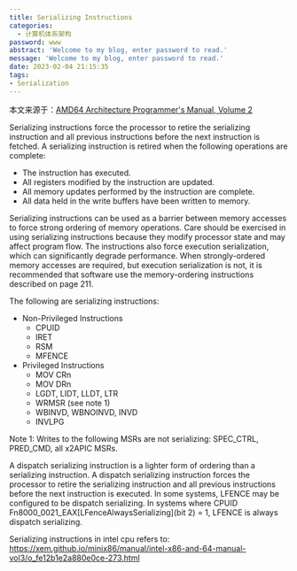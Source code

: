 ```yaml
---
title: Serializing Instructions
categories:
  - 计算机体系架构
password: www
abstract: 'Welcome to my blog, enter password to read.'
message: 'Welcome to my blog, enter password to read.'
date: 2023-02-04 21:15:35
tags:
- Serialization
---
```


本文来源于：[AMD64 Architecture Programmer's Manual, Volume 2](https://www.amd.com/system/files/TechDocs/24593.pdf)

Serializing instructions force the processor to retire the serializing instruction and all previous instructions before the next instruction is fetched. A serializing instruction is retired when the following operations are complete:

- The instruction has executed.
- All registers modified by the instruction are updated.
- All memory updates performed by the instruction are complete.
- All data held in the write buffers have been written to memory.

Serializing instructions can be used as a barrier between memory accesses to force strong ordering of memory operations. Care should be exercised in using serializing instructions because they modify processor state and may affect program flow. The instructions also force execution serialization, which can significantly degrade performance. When strongly-ordered memory accesses are required, but execution serialization is not, it is recommended that software use the memory-ordering instructions described on page 211. 

The following are serializing instructions:

- Non-Privileged Instructions
  - CPUID
  - IRET
  - RSM
  - MFENCE
- Privileged Instructions
  - MOV CRn
  - MOV DRn
  - LGDT, LIDT, LLDT, LTR
  - WRMSR (see note 1)
  - WBINVD, WBNOINVD, INVD
  - INVLPG

Note 1: Writes to the following MSRs are not serializing: SPEC_CTRL, PRED_CMD, all x2APIC MSRs.

A dispatch serializing instruction is a lighter form of ordering than a serializing instruction. A dispatch serializing instruction forces the processor to retire the serializing instruction and all previous instructions before the next instruction is executed. In some systems, LFENCE may be configured to be dispatch serializing. In systems where CPUID Fn8000_0021_EAX[LFenceAlwaysSerializing](bit 2) = 1, LFENCE is always dispatch serializing. 

Serializing instructions in intel cpu refers to: https://xem.github.io/minix86/manual/intel-x86-and-64-manual-vol3/o_fe12b1e2a880e0ce-273.html